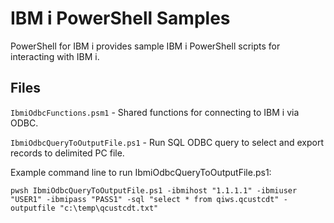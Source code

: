 # IBM i PowerShell Samples
PowerShell for IBM i provides sample IBM i PowerShell scripts for interacting with IBM i.

## Files
```IbmiOdbcFunctions.psm1``` - Shared functions for connecting to IBM i via ODBC.   

```IbmiOdbcQueryToOutputFile.ps1``` - Run SQL ODBC query to select and export records to delimited PC file.   

Example command line to run IbmiOdbcQueryToOutputFile.ps1:   
```
pwsh IbmiOdbcQueryToOutputFile.ps1 -ibmihost "1.1.1.1" -ibmiuser "USER1" -ibmipass "PASS1" -sql "select * from qiws.qcustcdt" -outputfile "c:\temp\qcustcdt.txt"
```
